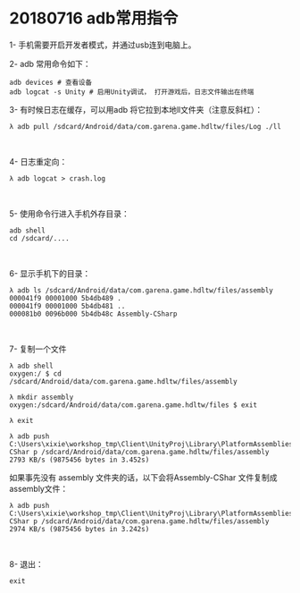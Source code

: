 # 20180716 adb常用指令

1- 手机需要开启开发者模式，并通过usb连到电脑上。

2- adb 常用命令如下：

```shell
adb devices	# 查看设备
adb logcat -s Unity # 启用Unity调试， 打开游戏后，日志文件输出在终端
```



3- 有时候日志在缓存，可以用adb 将它拉到本地ll文件夹（注意反斜杠）：

```shell
λ adb pull /sdcard/Android/data/com.garena.game.hdltw/files/Log ./ll
```

<br>

4- 日志重定向：

```shell
λ adb logcat > crash.log
```

<br>

5- 使用命令行进入手机外存目录：

```shell
adb shell
cd /sdcard/....
```

<br>

6- 显示手机下的目录：

```shell
λ adb ls /sdcard/Android/data/com.garena.game.hdltw/files/assembly
000041f9 00001000 5b4db489 .
000041f9 00001000 5b4db481 ..
000081b0 0096b000 5b4db48c Assembly-CSharp
```

<br>

7- 复制一个文件

```shell
λ adb shell
oxygen:/ $ cd /sdcard/Android/data/com.garena.game.hdltw/files/assembly

λ mkdir assembly
oxygen:/sdcard/Android/data/com.garena.game.hdltw/files $ exit

λ exit

λ adb push C:\Users\xixie\workshop_tmp\Client\UnityProj\Library\PlatformAssemblies\Assembly-CShar p /sdcard/Android/data/com.garena.game.hdltw/files/assembly
2793 KB/s (9875456 bytes in 3.452s)
```

如果事先没有 assembly 文件夹的话，以下会将Assembly-CShar 文件复制成assembly文件：

```shell
λ adb push C:\Users\xixie\workshop_tmp\Client\UnityProj\Library\PlatformAssemblies\Assembly-CShar p /sdcard/Android/data/com.garena.game.hdltw/files/assembly
2974 KB/s (9875456 bytes in 3.242s)
```

<br>

8- 退出：

```shell
exit
```





